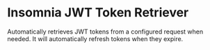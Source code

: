 # Insomnia JWT Token Retriever
Automatically retrieves JWT tokens from a configured request when needed. It will automatically refresh tokens when 
they expire.

